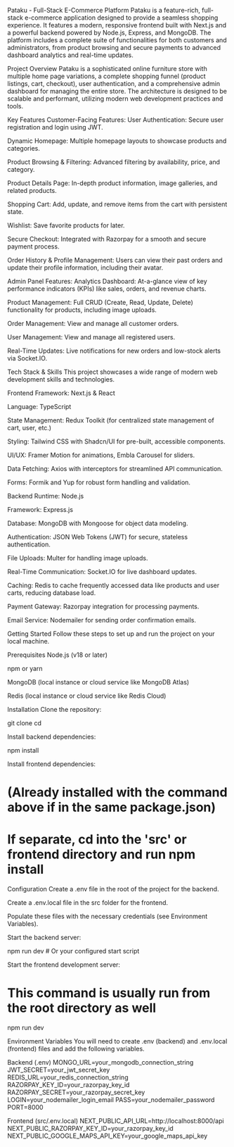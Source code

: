 Pataku - Full-Stack E-Commerce Platform
Pataku is a feature-rich, full-stack e-commerce application designed to provide a seamless shopping experience. It features a modern, responsive frontend built with Next.js and a powerful backend powered by Node.js, Express, and MongoDB. The platform includes a complete suite of functionalities for both customers and administrators, from product browsing and secure payments to advanced dashboard analytics and real-time updates.


Project Overview
Pataku is a sophisticated online furniture store with multiple home page variations, a complete shopping funnel (product listings, cart, checkout), user authentication, and a comprehensive admin dashboard for managing the entire store. The architecture is designed to be scalable and performant, utilizing modern web development practices and tools.

Key Features
Customer-Facing Features:
User Authentication: Secure user registration and login using JWT.

Dynamic Homepage: Multiple homepage layouts to showcase products and categories.

Product Browsing & Filtering: Advanced filtering by availability, price, and category.

Product Details Page: In-depth product information, image galleries, and related products.

Shopping Cart: Add, update, and remove items from the cart with persistent state.

Wishlist: Save favorite products for later.

Secure Checkout: Integrated with Razorpay for a smooth and secure payment process.

Order History & Profile Management: Users can view their past orders and update their profile information, including their avatar.

Admin Panel Features:
Analytics Dashboard: At-a-glance view of key performance indicators (KPIs) like sales, orders, and revenue charts.

Product Management: Full CRUD (Create, Read, Update, Delete) functionality for products, including image uploads.

Order Management: View and manage all customer orders.

User Management: View and manage all registered users.

Real-Time Updates: Live notifications for new orders and low-stock alerts via Socket.IO.

Tech Stack & Skills
This project showcases a wide range of modern web development skills and technologies.

Frontend
Framework: Next.js & React

Language: TypeScript

State Management: Redux Toolkit (for centralized state management of cart, user, etc.)

Styling: Tailwind CSS with Shadcn/UI for pre-built, accessible components.

UI/UX: Framer Motion for animations, Embla Carousel for sliders.

Data Fetching: Axios with interceptors for streamlined API communication.

Forms: Formik and Yup for robust form handling and validation.

Backend
Runtime: Node.js

Framework: Express.js

Database: MongoDB with Mongoose for object data modeling.

Authentication: JSON Web Tokens (JWT) for secure, stateless authentication.

File Uploads: Multer for handling image uploads.

Real-Time Communication: Socket.IO for live dashboard updates.

Caching: Redis to cache frequently accessed data like products and user carts, reducing database load.

Payment Gateway: Razorpay integration for processing payments.

Email Service: Nodemailer for sending order confirmation emails.


Getting Started
Follow these steps to set up and run the project on your local machine.

Prerequisites
Node.js (v18 or later)

npm or yarn

MongoDB (local instance or cloud service like MongoDB Atlas)

Redis (local instance or cloud service like Redis Cloud)

Installation
Clone the repository:

git clone <your-repo-url>
cd <project-directory>

Install backend dependencies:

npm install

Install frontend dependencies:

# (Already installed with the command above if in the same package.json)
# If separate, cd into the 'src' or frontend directory and run npm install

Configuration
Create a .env file in the root of the project for the backend.

Create a .env.local file in the src folder for the frontend.

Populate these files with the necessary credentials (see Environment Variables).

Start the backend server:

npm run dev # Or your configured start script

Start the frontend development server:

# This command is usually run from the root directory as well
npm run dev

Environment Variables
You will need to create .env (backend) and .env.local (frontend) files and add the following variables.

Backend (.env)
MONGO_URL=your_mongodb_connection_string
JWT_SECRET=your_jwt_secret_key
REDIS_URL=your_redis_connection_string
RAZORPAY_KEY_ID=your_razorpay_key_id
RAZORPAY_SECRET=your_razorpay_secret_key
LOGIN=your_nodemailer_login_email
PASS=your_nodemailer_password
PORT=8000

Frontend (src/.env.local)
NEXT_PUBLIC_API_URL=http://localhost:8000/api
NEXT_PUBLIC_RAZORPAY_KEY_ID=your_razorpay_key_id
NEXT_PUBLIC_GOOGLE_MAPS_API_KEY=your_google_maps_api_key
